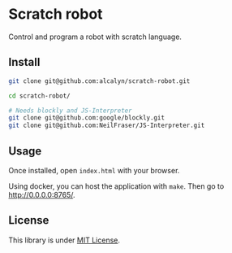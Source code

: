 # Scratch robot

Control and program a robot with scratch language.


## Install

``` bash
git clone git@github.com:alcalyn/scratch-robot.git

cd scratch-robot/

# Needs blockly and JS-Interpreter
git clone git@github.com:google/blockly.git
git clone git@github.com:NeilFraser/JS-Interpreter.git
```


## Usage

Once installed, open `index.html` with your browser.

Using docker, you can host the application with `make`.
Then go to <http://0.0.0.0:8765/>.


## License

This library is under [MIT License](LICENSE).
